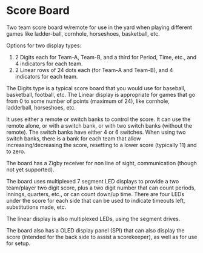# Score Board

Two team score board w/remote for use in the yard when playing different games
like ladder-ball, cornhole, horseshoes, basketball, etc.

Options for two display types:

1. 2 Digits each for Team-A, Team-B, and a third for Period, Time, etc., and 4 indicators for each team.
2. 2 Linear rows of 24 dots each (for Team-A and Team-B), and 4 indicators for each team.

The Digits type is a typical score board that you would use for baseball,
basketball, football, etc. The Linear display is appropriate for games that
go from 0 to some number of points (maximum of 24), like cornhole, ladderball,
horseshoes, etc.

It uses either a remote or switch banks to control the score. It can use the
remote alone, or with a switch bank, or with two switch banks (without the remote).
The switch banks have either 4 or 6 switches. When using two switch banks, there
is a bank for each team that allow increasing/decreasing the score, resetting to
a lower score (typically 11) and to zero.

The board has a Zigby receiver for non line of sight, communication (though not
yet supported).

The board uses multiplexed 7 segment LED displays to provide a two team/player
two digit score, plus a two digit number that can count periods, innings,
quarters, etc., or can count down/up time. There are four LEDs under the score
for each side that can be used to indicate timeouts left, substitutions made,
etc.

The linear display is also multiplexed LEDs, using the segment drives.

The board also has a OLED display panel (SPI) that can also display the score (intended
for the back side to assist a scorekeeper), as well as for use for setup.

